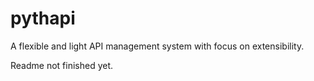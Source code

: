# pythapi
A flexible and light API management system with focus on extensibility.

Readme not finished yet.
